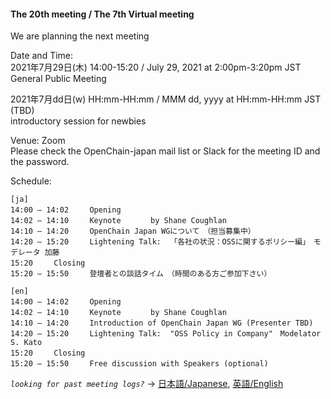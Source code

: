 #### The 20th meeting / The 7th Virtual meeting

We are planning the next meeting

Date and Time:  
2021年7月29日(木) 14:00-15:20 /  July 29, 2021 at 2:00pm-3:20pm JST   
  General Public Meeting

2021年7月dd日(w) HH:mm-HH:mm /  MMM dd, yyyy at HH:mm-HH:mm JST (TBD)  
  introductory session for newbies

Venue: Zoom  
  Please check the OpenChain-japan mail list or Slack for the meeting ID and the password.  

Schedule:  
```
[ja]
14:00 – 14:02 	　Opening
14:02 – 14:10 	　Keynote　　　　by Shane Coughlan
14:10 – 14:20 	　OpenChain Japan WGについて　（担当募集中）
14:20 – 15:20 	　Lightening Talk:  「各社の状況：OSSに関するポリシー編」　モデレータ 加藤
15:20	　Closing　
15:20 – 15:50 	　登壇者との談話タイム　（時間のある方ご参加下さい）

[en]
14:00 – 14:02 	　Opening
14:02 – 14:10 	　Keynote　　　　by Shane Coughlan
14:10 – 14:20 	　Introduction of OpenChain Japan WG (Presenter TBD)
14:20 – 15:20 	　Lightening Talk:  "OSS Policy in Company"　Modelator S. Kato
15:20	　Closing　
15:20 – 15:50 	　Free discussion with Speakers (optional)
```  

*`looking for past meeting logs?`* → [日本語/Japanese](https://openchain-project.github.io/OpenChain-JWG/meeting-minutes.html), [英語/English](https://openchain-project.github.io/OpenChain-JWG/meeting-minutes_en.html)  
